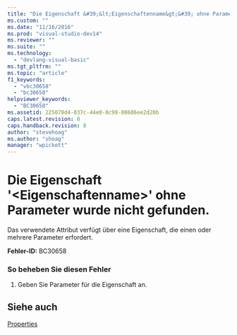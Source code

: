 ```yaml
---
title: "Die Eigenschaft &#39;&lt;Eigenschaftenname&gt;&#39; ohne Parameter wurde nicht gefunden. | Microsoft Docs"
ms.custom: ""
ms.date: "11/16/2016"
ms.prod: "visual-studio-dev14"
ms.reviewer: ""
ms.suite: ""
ms.technology: 
  - "devlang-visual-basic"
ms.tgt_pltfrm: ""
ms.topic: "article"
f1_keywords: 
  - "vbc30658"
  - "bc30658"
helpviewer_keywords: 
  - "BC30658"
ms.assetid: 225078d4-037c-44e0-8c98-08606ee2d28b
caps.latest.revision: 8
caps.handback.revision: 8
author: "stevehoag"
ms.author: "shoag"
manager: "wpickett"
---
```

# Die Eigenschaft &#39;&lt;Eigenschaftenname&gt;&#39; ohne Parameter wurde nicht gefunden.
Das verwendete Attribut verfügt über eine Eigenschaft, die einen oder mehrere Parameter erfordert.  
  
 **Fehler\-ID:** BC30658  
  
### So beheben Sie diesen Fehler  
  
1.  Geben Sie Parameter für die Eigenschaft an.  
  
## Siehe auch  
 [Properties](../../visual-basic/language-reference/properties.md)